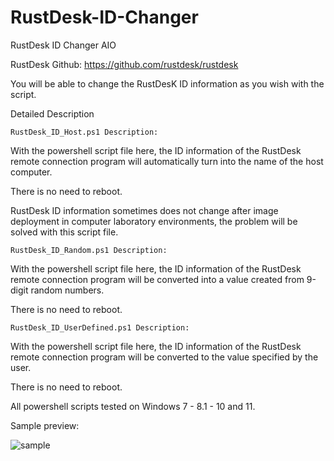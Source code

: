 # RustDesk-ID-Changer
RustDesk ID Changer AIO

RustDesk Github: https://github.com/rustdesk/rustdesk

You will be able to change the RustDesK ID information as you wish with the script.

Detailed Description

	RustDesk_ID_Host.ps1 Description:
With the powershell script file here, the ID information of the RustDesk remote connection program will automatically turn into the name of the host computer.

There is no need to reboot.

RustDesk ID information sometimes does not change after image deployment in computer laboratory environments, the problem will be solved with this script file.


	RustDesk_ID_Random.ps1 Description:
With the powershell script file here, the ID information of the RustDesk remote connection program will be converted into a value created from 9-digit random numbers.

There is no need to reboot.


	RustDesk_ID_UserDefined.ps1 Description:

With the powershell script file here, the ID information of the RustDesk remote connection program will be converted to the value specified by the user.

There is no need to reboot.


All powershell scripts tested on Windows 7 - 8.1 - 10 and 11.

Sample preview:

![sample](https://github.com/abdullah-erturk/RustDesk-ID-Changer/blob/main/RustDesk_ID_Changer.jpg)


